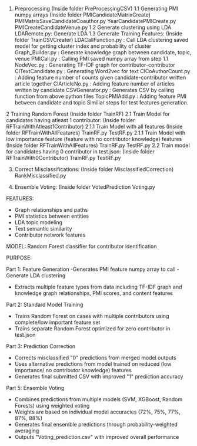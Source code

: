 1. Preprocessing (Inside folder PreProcessingCSV)
	1.1 Generating PMI numpy arrays (Inside folder PMICandidateMatrixCreate)
		PMIMatrixSaveCandidateCoauthor.py
		YearCandidatePMICreate.py
		PMICreateCandidateVenue.py
	1.2 Generate clustering using LDA
		LDARemote.py: Generate LDA 
	1.3 Generate Training Features: (Inside folder TrainCSVCreater)
		LDACallFunction.py : Call LDA clustering saved model for getting cluster index and probability of cluster
		Graph_Builder.py : Generate knowledge graph between candidate, topic, venue
		PMICall.py : Calling PMI saved numpy array from step 1.1
		NodeVec.py : Generating TF-IDF graph for contributor-contributor
		ClTextCandidate.py : Generating Word2vec for text
		ClCoAuthorCount.py : Adding feature number of counts given candidate-contributor written article together
		ClArticleNo.py : Adding feature number of articles written by candidate
		CSVGenerator.py : Generates CSV by calling function from above python files
		TopicPMIAdd.py : Adding feature PMI between candidate and topic
		Similiar steps for test features generation.

2 Training Random Forest (Inside folder TrainRF)
	2.1 Train Model for candidates having atleast 1 contributor: (Inside folder RFTrainWithAtleast1Contributor)
		2.1.1 Train Model with all features (Inside folder RFTrainWithAllFeatures)
			TrainRF.py
			TestRF.py
		2.1.1 Train Model with low importance feature (feature with no contributor knowledge) features (Inside folder RFTrainWithAllFeatures)
			TrainRF.py
			TestRF.py
	2.2 Train model for candidates having 0 contributor in test.json: (Inside folder RFTrainWith0Contributor)
		TrainRF.py
		TestRF.py

3. Correct Misclassifications: (Inside folder MisclassifiedCorrection)
   RankMisclassified.py

4. Ensemble Voting: (Inside folder VotedPrediction
   Voting.py

FEATURES:
- Graph relationships and paths
- PMI statistics between entities
- LDA topic modeling
- Text semantic similarity
- Contributor network features

MODEL: Random Forest classifier for contributor identification

PURPOSE:

Part 1: Feature Generation
-Generates PMI feature numpy array to call 
-Generate LDA clustering
- Extracts multiple feature types from data including TF-IDF graph and knowledge graph relationships, PMI scores, and content features

Part 2: Standard Model Training  
- Trains Random Forest on cases with multiple contributors using complete/low important feature set
- Trains separate Random Forest optimized for zero contributor in test.json

Part 3: Prediction Correction
- Corrects misclassified "0" predictions from merged model outputs
- Uses alternative predictions from model trained on reduced (low importance/ no contributor knowledge) features
- Generates final submitted CSV with improved "1" prediction accuracy

Part 5: Ensemble Voting
- Combines predictions from multiple models (SVM, XGBoost, Random Forests) using weighted voting
- Weights are based on individual model accuracies (72%, 75%, 77%, 87%, 88%)
- Generates final ensemble predictions through probability-weighted averaging
- Outputs "Voting_prediction.csv" with improved overall performance
